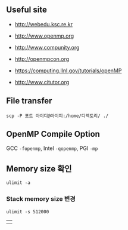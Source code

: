 ## Useful site

- <a href="http://webedu.ksc.re.kr" target="_blank"> http://webedu.ksc.re.kr </a>

- <a href="http://www.openmp.org" target="_blank"> http://www.openmp.org </a>

- <a href="http://www.compunity.org" target="_blank"> http://www.compunity.org </a>

- <a href="http://openmpcon.org" target="_blank"> http://openmpcon.org </a>

- <a href="https://computing.llnl.gov/tutorials/openMP" target="_blank"> https://computing.llnl.gov/tutorials/openMP </a>

- <a href="http://www.citutor.org" target="_blank"> http://www.citutor.org </a>


## File transfer
```
scp -P 포트 아이디@아이피:/home/디렉토리/ ./
```

## OpenMP Compile Option
GCC `-fopenmp`, Intel `-qopenmp`, PGI `-mp`


## Memory size 확인
```
ulimit -a
```
### Stack memory size 변경
```
ulimit -s 512000
```

|  |
| :--: |
|  |
